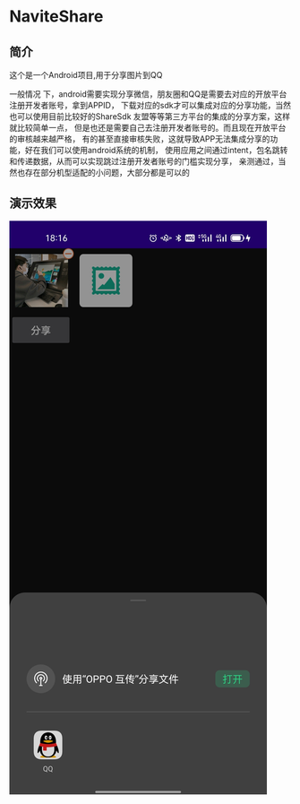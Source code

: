 # NaviteShare
## 简介
这个是一个Android项目,用于分享图片到QQ

一般情况 下，android需要实现分享微信，朋友圈和QQ是需要去对应的开放平台注册开发者账号，拿到APPID，
下载对应的sdk才可以集成对应的分享功能，当然也可以使用目前比较好的ShareSdk 友盟等等第三方平台的集成的分享方案，这样就比较简单一点，
但是也还是需要自己去注册开发者账号的。而且现在开放平台的审核越来越严格，
有的甚至直接审核失败，这就导致APP无法集成分享的功能，好在我们可以使用android系统的机制，
使用应用之间通过intent，包名跳转和传递数据，从而可以实现跳过注册开发者账号的门槛实现分享，
亲测通过，当然也存在部分机型适配的小问题，大部分都是可以的
## 演示效果
![](readme_files/1.jpg)